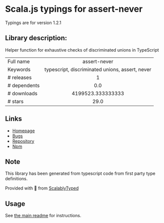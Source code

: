 
# Scala.js typings for assert-never

Typings are for version 1.2.1

## Library description:
Helper function for exhaustive checks of discriminated unions in TypeScript

|                    |                 |
| ------------------ | :-------------: |
| Full name          | assert-never |
| Keywords           | typescript, discriminated unions, assert, never |
| # releases         | 1 |
| # dependents       | 0.0 |
| # downloads        | 4199523.333333333 |
| # stars            | 29.0 |

## Links
- [Homepage](https://github.com/aikoven/assert-never#readme)
- [Bugs](https://github.com/aikoven/assert-never/issues)
- [Repository](https://github.com/aikoven/assert-never)
- [Npm](https://www.npmjs.com/package/assert-never)
    


## Note
This library has been generated from typescript code from first party type definitions.

Provided with :purple_heart: from [ScalablyTyped](https://github.com/oyvindberg/ScalablyTyped)

## Usage
See [the main readme](../../readme.md) for instructions.


